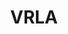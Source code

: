 ---
layout: term
title: 'VRLA'
name: vrla
description: "Abréviation pour Very Rare Link Amp, voir Link Amp."
---